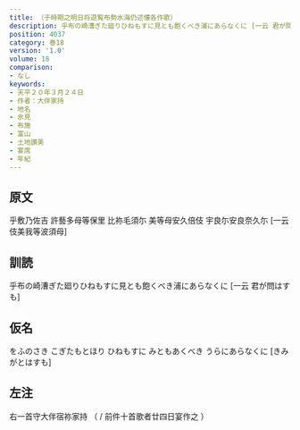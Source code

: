 ```yaml
---
title: （于時期之明日将遊覧布勢水海仍述懐各作歌）
description: 乎布の崎漕ぎた廻りひねもすに見とも飽くべき浦にあらなくに [一云 君が問はすも]
position: 4037
category: 巻18
version: '1.0'
volume: 18
comparison:
- なし
keywords:
- 天平２０年３月２４日
- 作者：大伴家持
- 地名
- 氷見
- 布施
- 富山
- 土地讃美
- 宴席
- 年紀
---
```


## 原文

乎敷乃佐吉 許藝多母等保里 比祢毛須尓 美等母安久倍伎 宇良尓安良奈久尓 [一云 伎美我等波須母]

## 訓読

乎布の崎漕ぎた廻りひねもすに見とも飽くべき浦にあらなくに [一云 君が問はすも]

## 仮名

をふのさき こぎたもとほり ひねもすに みともあくべき うらにあらなくに [きみがとはすも]

## 左注

右一首守大伴宿祢家持 （ / 前件十首歌者廿四日宴作之 ）

